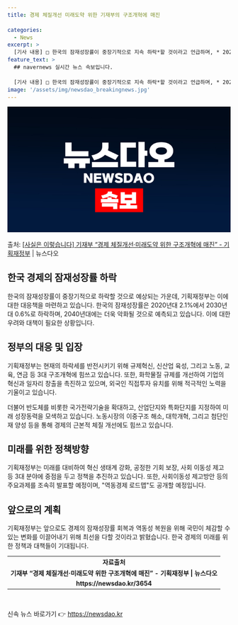 ```yaml
---
title: 경제 체질개선 미래도약 위한 기재부의 구조개혁에 매진

categories:
  - News
excerpt: >
  [기사 내용] □ 한국의 잠재성장률이 중장기적으로 지속 하락*할 것이라고 언급하며, * 2020년대 2.1%…
feature_text: >
  ## navernews 실시간 뉴스 속보입니다.

  [기사 내용] □ 한국의 잠재성장률이 중장기적으로 지속 하락*할 것이라고 언급하며, * 2020년대 2.1%…
image: '/assets/img/newsdao_breakingnews.jpg'
---
```


![뉴스다오 속보](/assets/img/newsdao_breakingnews.jpg)

<p>출처: <a href="https://newsdao.kr/3654" rel="dofollow">[사실은 이렇습니다] 기재부 “경제 체질개선·미래도약 위한 구조개혁에 매진” - 기획재정부</a> | 뉴스다오</p>

<h2 data-ke-size="size26">한국 경제의 잠재성장률 하락</h2>
<p data-ke-size="size16">한국의 잠재성장률이 중장기적으로 하락할 것으로 예상되는 가운데, 기획재정부는 이에 대한 대응책을 마련하고 있습니다. 한국의 잠재성장률은 2020년대 2.1%에서 2030년대 0.6%로 하락하며, 2040년대에는 더욱 악화될 것으로 예측되고 있습니다. 이에 대한 우려와 대책이 필요한 상황입니다.</p>

<h2 data-ke-size="size26">정부의 대응 및 입장</h2>
<p data-ke-size="size16">기획재정부는 현재의 하락세를 반전시키기 위해 규제혁신, 신산업 육성, 그리고 노동, 교육, 연금 등 3대 구조개혁에 힘쓰고 있습니다. 또한, 화학물질 규제를 개선하여 기업의 혁신과 일자리 창출을 촉진하고 있으며, 외국인 직접투자 유치를 위해 적극적인 노력을 기울이고 있습니다.</p>
<p data-ke-size="size16">더불어 반도체를 비롯한 국가전략기술을 확대하고, 산업단지와 특화단지를 지정하여 미래 성장동력을 모색하고 있습니다. 노동시장의 이중구조 해소, 대학개혁, 그리고 첨단인재 양성 등을 통해 경제의 근본적 체질 개선에도 힘쓰고 있습니다.</p>

<h2 data-ke-size="size26">미래를 위한 정책방향</h2>
<p data-ke-size="size16">기획재정부는 미래를 대비하여 혁신 생태계 강화, 공정한 기회 보장, 사회 이동성 제고 등 3대 분야에 중점을 두고 정책을 추진하고 있습니다. 또한, 사회이동성 제고방안 등의 주요과제를 조속히 발표할 예정이며, "역동경제 로드맵"도 공개할 예정입니다.</p>

<h2 data-ke-size="size26">앞으로의 계획</h2>
<p data-ke-size="size16">기획재정부는 앞으로도 경제의 잠재성장률 회복과 역동성 복원을 위해 국민이 체감할 수 있는 변화를 이끌어내기 위해 최선을 다할 것이라고 밝혔습니다. 한국 경제의 미래를 위한 정책과 대책들이 기대됩니다.</p>

<table>
	<tr>
		<td style="text-align: center; height: 17px;"><b>자료출처</b></td>
	</tr>
	<tr>
		<td style="text-align: center; height: 17px;"><b>기재부 “경제 체질개선·미래도약 위한 구조개혁에 매진” - 기획재정부 | 뉴스다오</b></td>
	</tr>
	<tr>
		<td style="text-align: center; height: 17px;"><b>https://newsdao.kr/3654</b></td>
	</tr>
</table>
<p data-ke-size="size16">&nbsp;</p> 

신속 뉴스 바로가기 👉 <a href="https://newsdao.kr" rel="dofollow">https://newsdao.kr</a>


